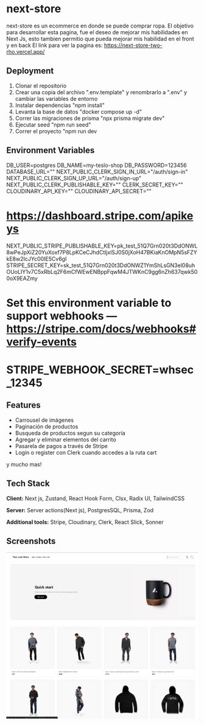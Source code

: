 
# next-store

next-store es un ecommerce en donde se puede comprar ropa.
El objetivo para desarrollar esta pagina, fue el deseo de mejorar mis habilidades en Next Js, esto tambien permitio que pueda mejorar mis habilidad en el front y en back
El link para ver la pagina es: https://next-store-two-rho.vercel.app/



## Deployment
1. Clonar el repositorio
2. Crear una copia del archivo ".env.template" y renombrarlo a ".env" y cambiar las variables de entorno
3. Instalar dependencias "npm install"
4. Levanta la base de datos "docker compose up -d"
5. Correr las migraciones de prisma "npx prisma migrate dev"
6. Ejecutar seed "npm run seed"
7. Correr el proyecto "npm run dev


## Environment Variables

DB_USER=postgres
DB_NAME=my-teslo-shop
DB_PASSWORD=123456
DATABASE_URL=""
NEXT_PUBLIC_CLERK_SIGN_IN_URL="/auth/sign-in"
NEXT_PUBLIC_CLERK_SIGN_UP_URL="/auth/sign-up"
NEXT_PUBLIC_CLERK_PUBLISHABLE_KEY=""
CLERK_SECRET_KEY=""
CLOUDINARY_API_KEY=""
CLOUDINARY_API_SECRET=""

# https://dashboard.stripe.com/apikeys
NEXT_PUBLIC_STRIPE_PUBLISHABLE_KEY=pk_test_51Q7Grn020t3DdONWL8wPeJpXiZ20YuXoxf7P8LpKCeCJhdCtljxlSJ0S0jXoH47BKiaKnOMpN5sFZYkE8w2IcJYc00IE5Cv6gI
STRIPE_SECRET_KEY=sk_test_51Q7Grn020t3DdONWZ1YmShLsGN3el08uhOUoLIY1v7C5xRbLq2F6mCfWEwENBppFqwM4JTWKnC9gg6nZh637qwk500oX9EAZmy
# Set this environment variable to support webhooks — https://stripe.com/docs/webhooks#verify-events
# STRIPE_WEBHOOK_SECRET=whsec_12345



## Features

- Carrousel de imágenes
- Paginación de productos
- Busqueda de productos segun su categoría
- Agregar y eliminar elementos del carrito
- Pasarela de pagos a través de Stripe
- Login o register con Clerk cuando accedes a la ruta cart
 
 y mucho mas!


## Tech Stack 

**Client:** Next js, Zustand, React Hook Form, Clsx, Radix UI, TailwindCSS

**Server:** Server actions(Next js), PostgresSQL, Prisma, Zod

**Additional tools:**  Stripe, Cloudinary, Clerk, React Slick, Sonner


## Screenshots

![App Screenshot](./public/readme/foto%201.png)
![App Screenshot](./public/readme/foto%202.png)

